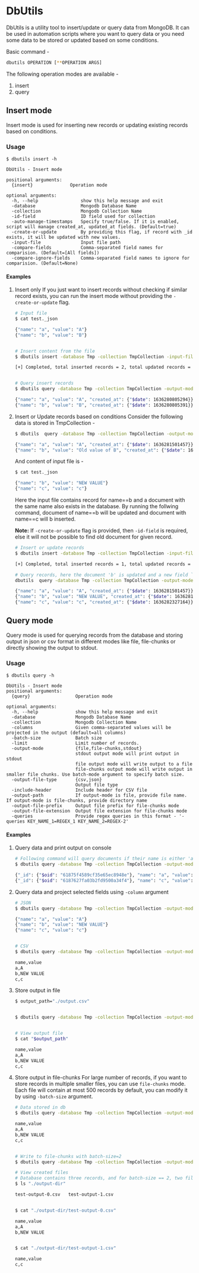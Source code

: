 # DbUtils

DbUtils is a utility tool to insert/update or query data from MongoDB. It can be used in automation scripts where you want to query data or you need some data to be stored or updated based on some conditions.

Basic command -
```sh
dbutils OPERATION [**OPERATION ARGS]
```

The following operation modes are available -
1. insert
2. query

## Insert mode
Insert mode is used for inserting new records or updating existing records based on conditions.

### Usage
```
$ dbutils insert -h

DbUtils - Insert mode

positional arguments:
  {insert}              Operation mode

optional arguments:
  -h, --help                show this help message and exit
  -database                 Mongodb Database Name
  -collection               Mongodb Collection Name
  -id-field                 ID field used for collection
  -auto-manage-timestamps   Specify true/false. If it is enabled, script will manage created_at, updated_at fields. (Default=true)
  -create-or-update         By providing this flag, if record with _id exists, it will be updated with new values.
  -input-file               Input file path
  -compare-fields           Comma-separated field names for comparision. (Default=[All fields])
  -compare-ignore-fields    Comma-separated field names to ignore for comparision. (Default=None)
```
#### Examples

1. Insert only
   If you just want to insert records without checking if similar record exists, you can run the insert mode without providing the `-create-or-update` flag.

   ```sh
   # Input file
   $ cat test._json

   {"name": "a", "value": "A"}
   {"name": "b", "value": "B"}


   # Insert content from the file
   $ dbutils insert -database Tmp -collection TmpCollection -input-file test._json

   [+] Completed, total inserted records = 2, total updated records = 0, total errors = 0.


   # Query insert records
   $ dbutils query -database Tmp -collection TmpCollection -output-mode stdout -output-file-type json -columns name,value,created_at

   {"name": "a", "value": "A", "created_at": {"$date": 1636280805294}}
   {"name": "b", "value": "B", "created_at": {"$date": 1636280805391}}
   ```
  2. Insert or Update records based on conditions
  Consider the following data is stored in TmpCollection -
        ```sh
        $ dbutils  query -database Tmp -collection TmpCollection -output-mode stdout -output-file-type json -columns name,value,created_at,updated_at

        {"name": "a", "value": "A", "created_at": {"$date": 1636281501457}}
        {"name": "b", "value": "Old value of B", "created_at": {"$date": 1636281501540}}
        ```
      And content of input file is -
        ```sh
        $ cat test._json

        {"name": "b", "value": "NEW VALUE"}
        {"name": "c", "value": "c"}
        ```

      Here the input file contains record for name==b and a document with the same name also exists in the database. By running the follwing command, document of name==b will be updated and document with name==c will b inserted.

      **Note:** If `-create-or-update` flag is provided, then `-id-field` is required, else it will not be possible to find old document for given record.

        ```sh
        # Insert or update records
        $ dbutils insert -database Tmp -collection TmpCollection -input-file test._json -create-or-update -id-field name -compare-fields value

        [+] Completed, total inserted records = 1, total updated records = 1, total errors = 0.

        # Query records, here the document 'b' is updated and a new field `updated_at` is also added
        dbutils  query -database Tmp -collection TmpCollection -output-mode stdout -output-file-type json -columns name,value,created_at,updated_at

        {"name": "a", "value": "A", "created_at": {"$date": 1636281501457}}
        {"name": "b", "value": "NEW VALUE", "created_at": {"$date": 1636281501540}, "updated_at": {"$date": 1636282327162}}
        {"name": "c", "value": "c", "created_at": {"$date": 1636282327164}}
        ```

## Query mode
Query mode is used for querying records from the database and storing output in json or csv format in different modes like file, file-chunks or directly showing the output to stdout.

### Usage
```
$ dbutils query -h

DbUtils - Insert mode
positional arguments:
  {query}                 Operation mode

optional arguments:
  -h, --help              show this help message and exit
  -database               Mongodb Database Name
  -collection             Mongodb Collection Name
  -columns                Given comma-separated values will be projected in the output (default=all columns)
  -batch-size             Batch size
  -limit                  Limit number of records.
  -output-mode            {file,file-chunks,stdout}
                          stdout output mode will print output in stdout
                          file output mode will write output to a file
                          file-chunks output mode will write output in smaller file chunks. Use batch-mode argument to specify batch size.
  -output-file-type       {csv,json}
                          Output file type
  -include-header         Include header for CSV file
  -output-path            If output-mode is file, provide file name. If output-mode is file-chunks, provide directory name
  -output-file-prefix     Output file prefix for file-chunks mode
  -output-file-extension  Output file extension for file-chunks mode
  -queries                Provide regex queries in this format - '-queries KEY_NAME_1=REGEX_1 KEY_NAME_2=REGEX-2'
```
#### Examples
1. Query data and print output on console
      ```sh
      # Following command will query documents if their name is either 'a' or 'c' (if it matches '^(a|c)$' regex)
      $ dbutils query -database Tmp -collection TmpCollection -output-mode stdout -output-file-type json -queries 'name=^(a|c)$'

      {"_id": {"$oid": "61875f4589cf35e65ec8948e"}, "name": "a", "value": "A", "created_at": {"$date": 1636281501457}}
      {"_id": {"$oid": "6187627fa03b2fd9500a34f4"}, "name": "c", "value": "c", "created_at": {"$date": 1636282327164}}
      ```
2. Query data and project selected fields using `-column` argument
      ```sh
      # JSON
      $ dbutils query -database Tmp -collection TmpCollection -output-mode stdout -output-file-type json -columns name,value

      {"name": "a", "value": "A"}
      {"name": "b", "value": "NEW VALUE"}
      {"name": "c", "value": "c"}


      # CSV
      $ dbutils query -database Tmp -collection TmpCollection -output-mode stdout -output-file-type csv -include-header true -columns name,value

      name,value
      a,A
      b,NEW VALUE
      c,c
      ```
3. Store output in file
      ```sh
      $ output_path="./output.csv"


      $ dbutils query -database Tmp -collection TmpCollection -output-mode "file" -output-path "$output_path" -output-file-type csv -columns name,value -include-header true


      # View output file
      $ cat "$output_path"

      name,value
      a,A
      b,NEW VALUE
      c,c
    ```
4. Store output in file-chunks
  For large number of records, if you want to store records in multiple smaller files, you can use `file-chunks` mode. Each file will contain at most 500 records by default, you can modify it by using `-batch-size` argument.
      ```sh
      # Data stored in db
      $ dbutils query -database Tmp -collection TmpCollection -output-mode stdout -output-file-type csv -columns name,value -include-header true

      name,value
      a,A
      b,NEW VALUE
      c,c


      # Write to file-chunks with batch-size=2
      $ dbutils query -database Tmp -collection TmpCollection -output-mode "file-chunks" -output-file-prefix "test-output" -output-file-extension "csv"  -batch-size 2 -output-path "./output-dir" -output-file-type csv -columns name,value -include-header true

      # View created files
      # Database contains three records, and for batch-size == 2, two files will be created. One file having first two records and the second file containing last record.
      $ ls "./output-dir"

      test-output-0.csv   test-output-1.csv


      $ cat "./output-dir/test-output-0.csv"

      name,value
      a,A
      b,NEW VALUE


      $ cat "./output-dir/test-output-1.csv"

      name,value
      c,c
      ```
